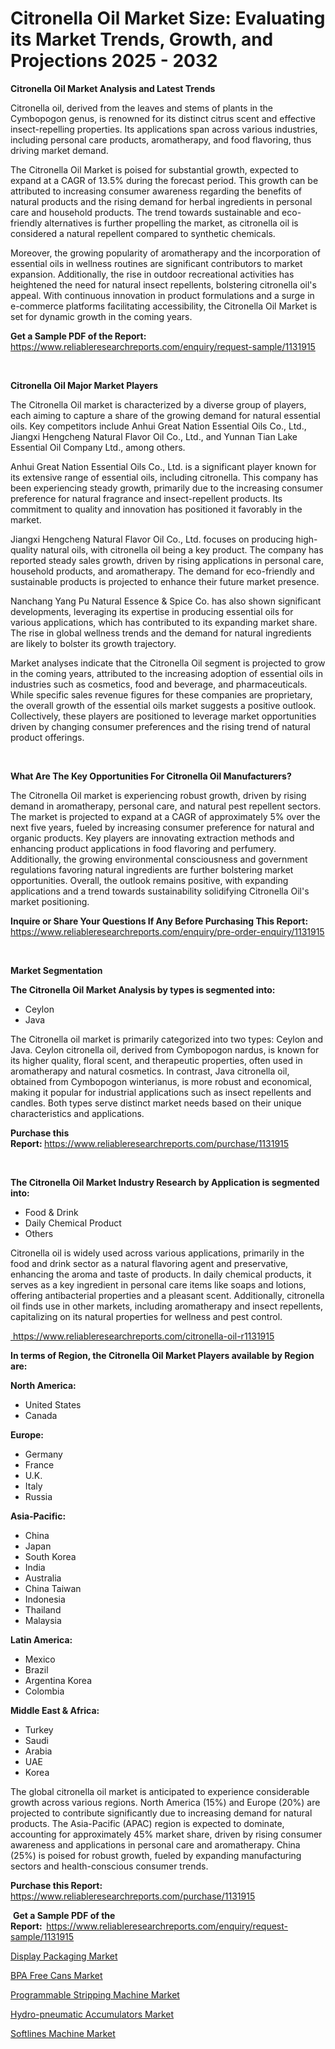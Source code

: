 <p><h1>Citronella Oil Market Size: Evaluating its Market Trends, Growth, and Projections 2025 - 2032</h1></p><p><strong>Citronella Oil Market Analysis and Latest Trends</strong></p>
<p><p>Citronella oil, derived from the leaves and stems of plants in the Cymbopogon genus, is renowned for its distinct citrus scent and effective insect-repelling properties. Its applications span across various industries, including personal care products, aromatherapy, and food flavoring, thus driving market demand.</p><p>The Citronella Oil Market is poised for substantial growth, expected to expand at a CAGR of 13.5% during the forecast period. This growth can be attributed to increasing consumer awareness regarding the benefits of natural products and the rising demand for herbal ingredients in personal care and household products. The trend towards sustainable and eco-friendly alternatives is further propelling the market, as citronella oil is considered a natural repellent compared to synthetic chemicals.</p><p>Moreover, the growing popularity of aromatherapy and the incorporation of essential oils in wellness routines are significant contributors to market expansion. Additionally, the rise in outdoor recreational activities has heightened the need for natural insect repellents, bolstering citronella oil's appeal. With continuous innovation in product formulations and a surge in e-commerce platforms facilitating accessibility, the Citronella Oil Market is set for dynamic growth in the coming years.</p></p>
<p><strong>Get a Sample PDF of the Report:&nbsp;</strong> <a href="https://www.reliableresearchreports.com/enquiry/request-sample/1131915?utm_campaign=12&utm_medium=2&utm_source=Github&utm_content=ia&utm_term=01042025&utm_id=citronella-oil">https://www.reliableresearchreports.com/enquiry/request-sample/1131915</a></p>
<p>&nbsp;</p>
<p><strong>Citronella Oil Major Market Players</strong></p>
<p><p>The Citronella Oil market is characterized by a diverse group of players, each aiming to capture a share of the growing demand for natural essential oils. Key competitors include Anhui Great Nation Essential Oils Co., Ltd., Jiangxi Hengcheng Natural Flavor Oil Co., Ltd., and Yunnan Tian Lake Essential Oil Company Ltd., among others.</p><p>Anhui Great Nation Essential Oils Co., Ltd. is a significant player known for its extensive range of essential oils, including citronella. This company has been experiencing steady growth, primarily due to the increasing consumer preference for natural fragrance and insect-repellent products. Its commitment to quality and innovation has positioned it favorably in the market.</p><p>Jiangxi Hengcheng Natural Flavor Oil Co., Ltd. focuses on producing high-quality natural oils, with citronella oil being a key product. The company has reported steady sales growth, driven by rising applications in personal care, household products, and aromatherapy. The demand for eco-friendly and sustainable products is projected to enhance their future market presence.</p><p>Nanchang Yang Pu Natural Essence & Spice Co. has also shown significant developments, leveraging its expertise in producing essential oils for various applications, which has contributed to its expanding market share. The rise in global wellness trends and the demand for natural ingredients are likely to bolster its growth trajectory.</p><p>Market analyses indicate that the Citronella Oil segment is projected to grow in the coming years, attributed to the increasing adoption of essential oils in industries such as cosmetics, food and beverage, and pharmaceuticals. While specific sales revenue figures for these companies are proprietary, the overall growth of the essential oils market suggests a positive outlook. Collectively, these players are positioned to leverage market opportunities driven by changing consumer preferences and the rising trend of natural product offerings.</p></p>
<p>&nbsp;</p>
<p><strong>What Are The Key Opportunities For Citronella Oil Manufacturers?</strong></p>
<p><p>The Citronella Oil market is experiencing robust growth, driven by rising demand in aromatherapy, personal care, and natural pest repellent sectors. The market is projected to expand at a CAGR of approximately 5% over the next five years, fueled by increasing consumer preference for natural and organic products. Key players are innovating extraction methods and enhancing product applications in food flavoring and perfumery. Additionally, the growing environmental consciousness and government regulations favoring natural ingredients are further bolstering market opportunities. Overall, the outlook remains positive, with expanding applications and a trend towards sustainability solidifying Citronella Oil's market positioning.</p></p>
<p><strong>Inquire or Share Your Questions If Any Before Purchasing This Report:</strong> <a href="https://www.reliableresearchreports.com/enquiry/pre-order-enquiry/1131915?utm_campaign=12&utm_medium=2&utm_source=Github&utm_content=ia&utm_term=01042025&utm_id=citronella-oil">https://www.reliableresearchreports.com/enquiry/pre-order-enquiry/1131915</a></p>
<p>&nbsp;</p>
<p><strong>Market Segmentation</strong></p>
<p><strong>The Citronella Oil Market Analysis by types is segmented into:</strong></p>
<p><ul><li>Ceylon</li><li>Java</li></ul></p>
<p><p>The Citronella oil market is primarily categorized into two types: Ceylon and Java. Ceylon citronella oil, derived from Cymbopogon nardus, is known for its higher quality, floral scent, and therapeutic properties, often used in aromatherapy and natural cosmetics. In contrast, Java citronella oil, obtained from Cymbopogon winterianus, is more robust and economical, making it popular for industrial applications such as insect repellents and candles. Both types serve distinct market needs based on their unique characteristics and applications.</p></p>
<p><strong>Purchase this Report:&nbsp;</strong><a href="https://www.reliableresearchreports.com/purchase/1131915?utm_campaign=12&utm_medium=2&utm_source=Github&utm_content=ia&utm_term=01042025&utm_id=citronella-oil">https://www.reliableresearchreports.com/purchase/1131915</a></p>
<p>&nbsp;</p>
<p><strong>The Citronella Oil Market Industry Research by Application is segmented into:</strong></p>
<p><ul><li>Food & Drink</li><li>Daily Chemical Product</li><li>Others</li></ul></p>
<p><p>Citronella oil is widely used across various applications, primarily in the food and drink sector as a natural flavoring agent and preservative, enhancing the aroma and taste of products. In daily chemical products, it serves as a key ingredient in personal care items like soaps and lotions, offering antibacterial properties and a pleasant scent. Additionally, citronella oil finds use in other markets, including aromatherapy and insect repellents, capitalizing on its natural properties for wellness and pest control.</p></p>
<p><a href="https://www.reliableresearchreports.com/citronella-oil-r1131915?utm_campaign=12&utm_medium=2&utm_source=Github&utm_content=ia&utm_term=01042025&utm_id=citronella-oil">&nbsp;https://www.reliableresearchreports.com/citronella-oil-r1131915</a></p>
<p><strong>In terms of Region, the Citronella Oil Market Players available by Region are:</strong></p>
<p>
    <p> <strong> North America: </strong>
        <ul>
            <li>United States</li>
            <li>Canada</li>
        </ul>
        </p> 
    <p> <strong> Europe: </strong>
        <ul>
            <li>Germany</li>
            <li>France</li>
            <li>U.K.</li>
            <li>Italy</li>
            <li>Russia</li>
        </ul>
        </p> 
    <p> <strong> Asia-Pacific: </strong>
        <ul>
            <li>China</li>
            <li>Japan</li>
            <li>South Korea</li>
            <li>India</li>
            <li>Australia</li>
            <li>China Taiwan</li>
            <li>Indonesia</li>
            <li>Thailand</li>
            <li>Malaysia</li>
        </ul>
        </p> 
    <p> <strong> Latin America: </strong>
        <ul>
            <li>Mexico</li>
            <li>Brazil</li>
            <li>Argentina Korea</li>
            <li>Colombia</li>
        </ul>
        </p> 
    <p> <strong> Middle East & Africa: </strong>
        <ul>
            <li>Turkey</li>
            <li>Saudi</li>
            <li>Arabia</li>
            <li>UAE</li>
            <li>Korea</li>
        </ul>
    </p>
    </p>
<p><p>The global citronella oil market is anticipated to experience considerable growth across various regions. North America (15%) and Europe (20%) are projected to contribute significantly due to increasing demand for natural products. The Asia-Pacific (APAC) region is expected to dominate, accounting for approximately 45% market share, driven by rising consumer awareness and applications in personal care and aromatherapy. China (25%) is poised for robust growth, fueled by expanding manufacturing sectors and health-conscious consumer trends.</p></p>
<p><strong>Purchase this Report: </strong><a href="https://www.reliableresearchreports.com/purchase/1131915?utm_campaign=12&utm_medium=2&utm_source=Github&utm_content=ia&utm_term=01042025&utm_id=citronella-oil">https://www.reliableresearchreports.com/purchase/1131915</a></p>
<p>&nbsp;<strong>Get a Sample PDF of the Report:&nbsp;&nbsp;</strong><a href="https://www.reliableresearchreports.com/enquiry/request-sample/1131915?utm_campaign=12&utm_medium=2&utm_source=Github&utm_content=ia&utm_term=01042025&utm_id=citronella-oil">https://www.reliableresearchreports.com/enquiry/request-sample/1131915</a></p>
<p><strong></strong></p>
<p><p><a href="https://github.com/karydacamu/Market-Research-Report-List-1/blob/main/display-packaging-market.md?utm_campaign=12&utm_medium=2&utm_source=Github&utm_content=ia&utm_term=01042025&utm_id=citronella-oil">Display Packaging Market</a></p><p><a href="https://github.com/iyachikareva/Market-Research-Report-List-1/blob/main/bpa-free-cans-market.md?utm_campaign=12&utm_medium=2&utm_source=Github&utm_content=ia&utm_term=01042025&utm_id=citronella-oil">BPA Free Cans Market</a></p><p><a href="https://www.linkedin.com/pulse/emerging-opportunities-challenges-global-programmable-stripping-90qqf?utm_campaign=12&utm_medium=2&utm_source=Github&utm_content=ia&utm_term=01042025&utm_id=citronella-oil">Programmable Stripping Machine Market</a></p><p><a href="https://www.linkedin.com/pulse/navigating-competitive-landscape-hydro-pneumatic-accumulators-eikhc?utm_campaign=12&utm_medium=2&utm_source=Github&utm_content=ia&utm_term=01042025&utm_id=citronella-oil">Hydro-pneumatic Accumulators Market</a></p><p><a href="https://www.linkedin.com/pulse/assessing-softlines-machine-market-segmentation-type-application-xkgcc?utm_campaign=12&utm_medium=2&utm_source=Github&utm_content=ia&utm_term=01042025&utm_id=citronella-oil">Softlines Machine Market</a></p></p>